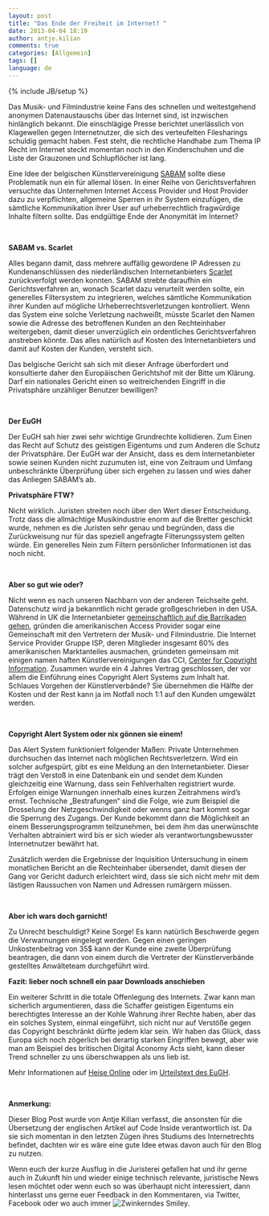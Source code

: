 ```yaml
---
layout: post
title: "Das Ende der Freiheit im Internet? "
date: 2013-04-04 18:19
author: antje.kilian
comments: true
categories: [Allgemein]
tags: []
language: de
---
```

{% include JB/setup %}
&nbsp;

<strong> </strong>

Das Musik- und Filmindustrie keine Fans des schnellen und weitestgehend anonymen Datenaustauschs über das Internet sind, ist inzwischen hinlänglich bekannt. Die einschlägige Presse berichtet unerlässlich von Klagewellen gegen Internetnutzer, die sich des verteufelten Filesharings schuldig gemacht haben. Fest steht, die rechtliche Handhabe zum Thema IP Recht im Internet steckt momentan noch in den Kinderschuhen und die Liste der Grauzonen und Schlupflöcher ist lang.

Eine Idee der belgischen Künstlervereinigung <a href="http://www.sabam.be/">SABAM</a> sollte diese Problematik nun ein für allemal lösen. In einer Reihe von Gerichtsverfahren versuchte das Unternehmen Internet Access Provider und Host Provider dazu zu verpflichten, allgemeine Sperren in ihr System einzufügen, die sämtliche Kommunikation ihrer User auf urheberrechtlich fragwürdige Inhalte filtern sollte. Das endgültige Ende der Anonymität im Internet?

&nbsp;

<strong> </strong>

<strong>SABAM vs. Scarlet</strong>

<strong> </strong>

Alles begann damit, dass mehrere auffällig gewordene IP Adressen zu Kundenanschlüssen des niederländischen Internetanbieters <a href="http://www.scarlet.be/nl/">Scarlet</a> zurückverfolgt werden konnten. SABAM strebte daraufhin ein Gerichtsverfahren an, wonach Scarlet dazu verurteilt werden sollte, ein generelles Filtersystem zu integrieren, welches sämtliche Kommunikation ihrer Kunden auf mögliche Urheberrechtsverletzungen kontrolliert. Wenn das System eine solche Verletzung nachweißt, müsste Scarlet den Namen sowie die Adresse des betroffenen Kunden an den Rechteinhaber weitergeben, damit dieser unverzüglich ein ordentliches Gerichtsverfahren anstreben könnte. Das alles natürlich auf Kosten des Internetanbieters und damit auf Kosten der Kunden, versteht sich.

Das belgische Gericht sah sich mit dieser Anfrage überfordert und konsultierte daher den Europäischen Gerichtshof mit der Bitte um Klärung. Darf ein nationales Gericht einen so weitreichenden Eingriff in die Privatsphäre unzähliger Benutzer bewilligen?

&nbsp;

<strong> </strong>

<strong>Der EuGH</strong>

Der EuGH sah hier zwei sehr wichtige Grundrechte kollidieren. Zum Einen das Recht auf Schutz des geistigen Eigentums und zum Anderen die Schutz der Privatsphäre. Der EuGH war der Ansicht, dass es dem Internetanbieter sowie seinen Kunden nicht zuzumuten ist, eine von Zeitraum und Umfang unbeschränkte Überprüfung über sich ergehen zu lassen und wies daher das Anliegen SABAM’s ab.

<strong> </strong>

<strong>Privatsphäre FTW?</strong>

Nicht wirklich. Juristen streiten noch über den Wert dieser Entscheidung. Trotz dass die allmächtige Musikindustrie enorm auf die Bretter geschickt wurde, nehmen es die Juristen sehr genau und begründen, dass die Zurückweisung nur für das speziell angefragte Filterungssystem gelten würde. Ein generelles Nein zum Filtern persönlicher Informationen ist das noch nicht.

&nbsp;

<strong>Aber so gut wie oder?</strong>

Nicht wenn es nach unseren Nachbarn von der anderen Teichseite geht. Datenschutz wird ja bekanntlich nicht gerade großgeschrieben in den USA. Während in UK die Internetanbieter <a href="http://www.bbc.co.uk/news/technology-17853518">gemeinschaftlich auf die Barrikaden gehen</a>, gründen die amerikanischen Access Provider sogar eine Gemeinschaft mit den Vertretern der Musik- und Filmindustrie. Die Internet Service Provider Gruppe ISP, deren Mitglieder insgesamt 60% des amerikanischen Marktanteiles ausmachen, gründeten gemeinsam mit einigen namen haften Künstlervereinigungen das CCI, <a href="http://www.copyrightinformation.org/">Center for Copyright Information</a>. Zusammen wurde ein 4 Jahres Vertrag geschlossen, der vor allem die Einführung eines Copyright Alert Systems zum Inhalt hat. Schlaues Vorgehen der Künstlerverbände? Sie übernehmen die Hälfte der Kosten und der Rest kann ja im Notfall noch 1:1 auf den Kunden umgewälzt werden.

&nbsp;

<strong> </strong>

<strong>Copyright Alert System oder nix gönnen sie einem!</strong>

<strong> </strong>

Das Alert System funktioniert folgender Maßen: Private Unternehmen durchsuchen das Internet nach möglichen Rechtsverletzern. Wird ein solcher aufgespürt, gibt es eine Meldung an den Internetanbieter. Dieser trägt den Verstoß in eine Datenbank ein und sendet dem Kunden gleichzeitig eine Warnung, dass sein Fehlverhalten registriert wurde. Erfolgen einige Warnungen innerhalb eines kurzen Zeitrahmens wird’s ernst. Technische „Bestrafungen“ sind die Folge, wie zum Beispiel die Drosselung der Netzgeschwindigkeit oder wenns ganz hart kommt sogar die Sperrung des Zugangs. Der Kunde bekommt dann die Möglichkeit an einem Besserungsprogramm teilzunehmen, bei dem ihm das unerwünschte Verhalten abtrainiert wird bis er sich wieder als verantwortungsbewusster Internetnutzer bewährt hat.

Zusätzlich werden die Ergebnisse der Inquisition Untersuchung in einem monatlichen Bericht an die Rechteinhaber übersendet, damit diesen der Gang vor Gericht dadurch erleichtert wird, dass sie sich nicht mehr mit dem lästigen Raussuchen von Namen und Adressen rumärgern müssen.

&nbsp;

<strong>Aber ich wars doch garnicht!</strong>

<strong> </strong>

Zu Unrecht beschuldigt? Keine Sorge! Es kann natürlich Beschwerde gegen die Verwarnungen eingelegt werden. Gegen einen geringen Unkostenbeitrag von 35$ kann der Kunde eine zweite Überprüfung beantragen, die dann von einem durch die Vertreter der Künstlerverbände gestelltes Anwälteteam durchgeführt wird.

<strong> </strong>

<strong> </strong>

<strong>Fazit: lieber noch schnell ein paar Downloads anschieben</strong>

Ein weiterer Schritt in die totale Offenlegung des Internets. Zwar kann man sicherlich argumentieren, dass die Schaffer geistigen Eigentums ein berechtigtes Interesse an der Kohle Wahrung ihrer Rechte haben, aber das ein solches System, einmal eingeführt, sich nicht nur auf Verstöße gegen das Copyright beschränkt dürfte jedem klar sein. Wir haben das Glück, dass Europa sich noch zögerlich bei derartig starken Eingriffen bewegt, aber wie man am Beispiel des britischen Digital Aconomy Acts sieht, kann dieser Trend schneller zu uns überschwappen als uns lieb ist.

Mehr Informationen auf <a href="http://heise.de/-1473159">Heise Online</a> oder im <a href="http://curia.europa.eu/juris/document/document.jsf;jsessionid=9ea7d2dc30db2281319924d34a44b722f155719bd5f7.e34KaxiLc3qMb40Rch0SaxuLa3b0?text=&amp;docid=115202&amp;pageIndex=0&amp;doclang=DE&amp;mode=lst&amp;dir=&amp;occ=first&amp;part=1&amp;cid=879384">Urteilstext des EuGH</a>.

&nbsp;

<strong>Anmerkung:</strong>

Dieser Blog Post wurde von Antje Kilian verfasst, die ansonsten für die Übersetzung der englischen Artikel auf Code Inside verantwortlich ist. Da sie sich momentan in den letzten Zügen ihres Studiums des Internetrechts befindet, dachten wir es wäre eine gute Idee etwas davon auch für den Blog zu nutzen.

Wenn euch der kurze Ausflug in die Juristerei gefallen hat und ihr gerne auch in Zukunft hin und wieder einige technisch relevante, juristische News lesen möchtet oder wenn euch so was überhaupt nicht interessiert, dann hinterlasst uns gerne euer Feedback in den Kommentaren, via Twitter, Facebook oder wo auch immer <img class="wlEmoticon wlEmoticon-winkingsmile" style="border-style: none" src="{{BASE_PATH}}/assets/wp-images/wlEmoticon-winkingsmile12.png" alt="Zwinkerndes Smiley" />.
